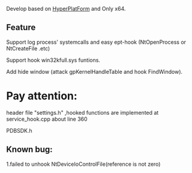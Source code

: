 Develop based on [HyperPlatForm](https://github.com/tandasat/HyperPlatform) and Only x64.


## Feature

Support log process' systemcalls and easy ept-hook (NtOpenProcess or NtCreateFile .etc)

Support hook win32kfull.sys funtions.

Add hide window (attack gpKernelHandleTable and hook FindWindow).

# Pay attention:

header file "settings.h" ,hooked functions are implemented at service_hook.cpp about line 360

PDBSDK.h





## Known bug:

1.failed to unhook NtDeviceIoControlFile(reference is not zero)  






















